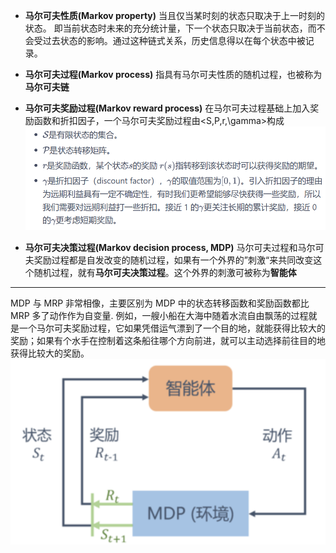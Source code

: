 - **马尔可夫性质(Markov property)**
  当且仅当某时刻的状态只取决于上一时刻的状态。
  即当前状态时未来的充分统计量，下一个状态只取决于当前状态，而不会受过去状态的影响。通过这种链式关系，历史信息得以在每个状态中被记录。

- **马尔可夫过程(Markov process)**
  指具有马尔可夫性质的随机过程，也被称为**马尔可夫链**

- **马尔可夫奖励过程(Markov reward process)**
  在马尔可夫过程基础上加入奖励函数和折扣因子，一个马尔可夫奖励过程由<S,P,r,\gamma>构成
  ![Alt text](image.png)

- **马尔可夫决策过程(Markov decision process, MDP)**
  马尔可夫过程和马尔可夫奖励过程都是自发改变的随机过程，如果有一个外界的”刺激“来共同改变这个随机过程，就有**马尔可夫决策过程**。这个外界的刺激可被称为**智能体**
___
  MDP 与 MRP 非常相像，主要区别为 MDP 中的状态转移函数和奖励函数都比 MRP 多了动作作为自变量.
  例如，一艘小船在大海中随着水流自由飘荡的过程就是一个马尔可夫奖励过程，它如果凭借运气漂到了一个目的地，就能获得比较大的奖励；如果有个水手在控制着这条船往哪个方向前进，就可以主动选择前往目的地获得比较大的奖励。
  ![Alt text](image-1.png)